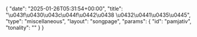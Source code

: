{
    "date": "2025-01-26T05:31:54+00:00",
    "title": "\u043f\u0430\u043c\u044f\u0442\u0438 \u0432\u0441\u0435\u0445",
    "type": "miscellaneous",
    "layout": "songpage",
    "params": {
        "id": "pamjativ",
        "tonality": ""
    }
}